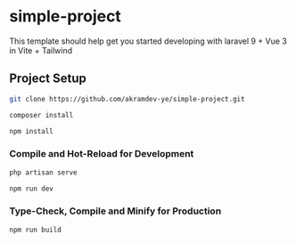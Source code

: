 

# simple-project
This template should help get you started developing with laravel 9 + Vue 3 in Vite + Tailwind

## Project Setup

```sh
git clone https://github.com/akramdev-ye/simple-project.git
```
```sh
composer install
```

```sh
npm install
```

### Compile and Hot-Reload for Development

```sh
php artisan serve
```

```sh
npm run dev
```

### Type-Check, Compile and Minify for Production

```sh
npm run build
```

